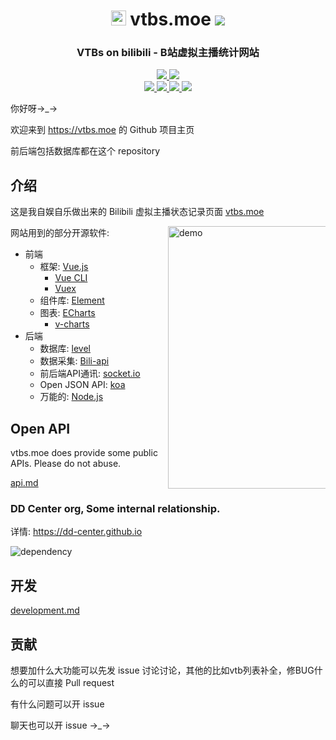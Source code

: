 <h1 align="center">
  <img src="./assets/dd-left.png" width=24>
  vtbs.moe
  <img src="./assets/dd-right.png" 。width=24>
</h1>

<h3 align="center">
  VTBs on bilibili - B站虚拟主播统计网站
</h3>

<p align="center">
  <a href="https://github.com/dd-center/vtbs.moe/commits/master">
    <img src="https://img.shields.io/github/commit-activity/w/dd-center/vtbs.moe.svg?color=green">
  </a>
  <a href="https://github.com/dd-center/vtbs.moe/graphs/contributors">
    <img src="https://img.shields.io/github/contributors/dd-center/vtbs.moe.svg">
  </a>
  <br>
  <a href="https://vtbs.moe/">
    <img src="https://img.shields.io/endpoint.svg?url=https://api.vtbs.moe/endpoint/vtbs">
  </a>
  <a href="https://vtbs.moe/live">
    <img src="https://img.shields.io/endpoint.svg?url=https://api.vtbs.moe/endpoint/live">
  </a>
  <a href="https://vtbs.moe/macro">
    <img src="https://img.shields.io/endpoint.svg?url=https://api.vtbs.moe/endpoint/guardNum">
  </a>
  <a href="https://vtbs.moe/macro">
    <img src="https://img.shields.io/endpoint.svg?url=https://api.vtbs.moe/endpoint/onlineSum">
  </a>
</p>

你好呀→\_→

欢迎来到 <https://vtbs.moe> 的 Github 项目主页

前后端包括数据库都在这个 repository

## 介绍

这是我自娱自乐做出来的 Bilibili 虚拟主播状态记录页面 [vtbs.moe](https://vtbs.moe/)

<img alt="demo" src="./assets/demo.png" width="420" align="right" style="max-width: 50%">

网站用到的部分开源软件:

* 前端
  * 框架: [Vue.js](https://vuejs.org)
    * [Vue CLI](https://cli.vuejs.org/)
    * [Vuex](https://vuex.vuejs.org/)
  * 组件库: [Element](https://element.eleme.cn/)
  * 图表: [ECharts](https://echarts.baidu.com)
    * [v-charts](https://v-charts.js.org)
* 后端
  * 数据库: [level](https://github.com/Level/level)
  * 数据采集: [Bili-api](https://github.com/simon300000/bili-api)
  * 前后端API通讯: [socket.io](https://socket.io)
  * Open JSON API: [koa](https://koajs.com)
  * 万能的: [Node.js](https://nodejs.org/zh-cn/)

## Open API

vtbs.moe does provide some public APIs. Please do not abuse.

[api.md](api.md)


### DD Center org, Some internal relationship.

详情: https://dd-center.github.io

![dependency](https://dd-center.github.io/dependency.svg)

## 开发

[development.md](development.md)

## 贡献

想要加什么大功能可以先发 issue 讨论讨论，其他的比如vtb列表补全，修BUG什么的可以直接 Pull request

有什么问题可以开 issue

聊天也可以开 issue →\_→
